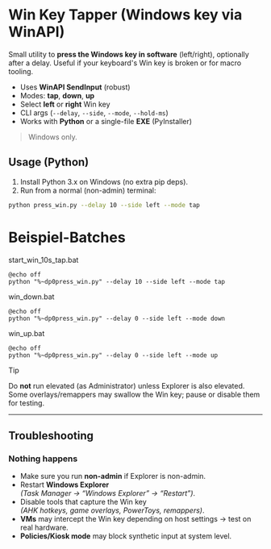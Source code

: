 # Win Key Tapper (Windows key via WinAPI)

Small utility to **press the Windows key in software** (left/right), optionally after a delay.
Useful if your keyboard's Win key is broken or for macro tooling.

- Uses **WinAPI SendInput** (robust)
- Modes: **tap**, **down**, **up**
- Select **left** or **right** Win key
- CLI args (`--delay`, `--side`, `--mode`, `--hold-ms`)
- Works with **Python** or a single-file **EXE** (PyInstaller)

> Windows only.

## Usage (Python)

1. Install Python 3.x on Windows (no extra pip deps).
2. Run from a normal (non-admin) terminal:

```bash
python press_win.py --delay 10 --side left --mode tap
```
# Beispiel-Batches
start_win_10s_tap.bat
```
@echo off
python "%~dp0press_win.py" --delay 10 --side left --mode tap
```
win_down.bat
```
@echo off
python "%~dp0press_win.py" --delay 0 --side left --mode down
```
win_up.bat
```
@echo off
python "%~dp0press_win.py" --delay 0 --side left --mode up
```
> [!TIP]
> Do **not** run elevated (as Administrator) unless Explorer is also elevated.  
> Some overlays/remappers may swallow the Win key; pause or disable them for testing.

---

## Troubleshooting

### Nothing happens
- Make sure you run **non-admin** if Explorer is non-admin.  
- Restart **Windows Explorer**  
  *(Task Manager → “Windows Explorer” → “Restart”)*.  
- Disable tools that capture the Win key  
  *(AHK hotkeys, game overlays, PowerToys, remappers)*.  
- **VMs** may intercept the Win key depending on host settings → test on real hardware.  
- **Policies/Kiosk mode** may block synthetic input at system level.





